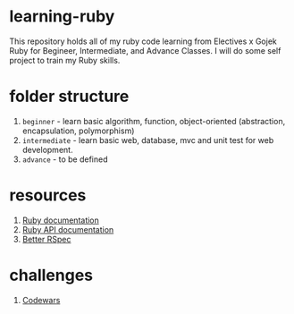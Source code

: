 # learning-ruby
This repository holds all of my ruby code learning from Electives x Gojek Ruby for Begineer, Intermediate, and Advance Classes. I will do some self project to train my Ruby skills.

# folder structure
1. `beginner` - learn basic algorithm, function, object-oriented (abstraction, encapsulation, polymorphism)
2. `intermediate` - learn basic web, database, mvc and unit test for web development.
3. `advance` - to be defined

# resources 
1. [Ruby documentation](https://ruby-doc.org/)
2. [Ruby API documentation](https://apidock.com/ruby)
3. [Better RSpec](https://www.betterspecs.org/)

# challenges
1. [Codewars](https://www.codewars.com/)